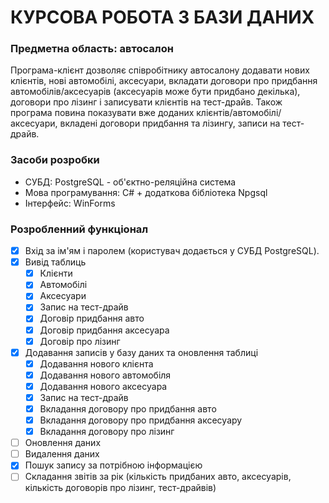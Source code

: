 ﻿# КУРСОВА РОБОТА З БАЗИ ДАНИХ
### Предметна область: автосалон
Програма-клієнт дозволяє співробітнику автосалону додавати нових клієнтів, нові автомобілі, аксесуари, вкладати договори про придбання автомобілів/аксесуарів (аксесуарів може бути придбано декілька), договори про лізинг і записувати клієнтів на тест-драйв. Також програма повина показувати вже доданих клієнтів/автомобілі/аксесуари, вкладені договори придбання та лізингу, записи на тест-драйв.
### Засоби розробки
- СУБД: PostgreSQL - об'єктно-реляційна система 
- Мова програмування: C# + додаткова бібліотека Npgsql
- Інтерфейс: WinForms
### Розробленний функціонал
- [x] Вхід за ім'ям і паролем (користувач додається у СУБД PostgreSQL).
- [x] Вивід таблиць
	- [x] Клієнти
	- [x] Автомобілі
	- [x] Аксесуари
	- [x] Запис на тест-драйв
	- [x] Договір придбання авто
	- [x] Договір придбання аксесуара 
	- [x] Договір про лізинг
- [x] Додавання записів у базу даних та оновлення таблиці
	- [x] Додавання нового клієнта
	- [x] Додавання нового автомобіля
	- [x] Додавання нового аксесуара 
	- [x] Запис на тест-драйв
	- [x] Вкладання договору про придбання авто
	- [x] Вкладання договору про придбання аксесуару
	- [x] Вкладання договору про лізинг
- [ ] Оновлення даних
- [ ] Видалення даних
- [x] Пошук запису за потрібною інформацією
- [ ] Складання звітів за рік (кількість придбаних авто, аксесуарів, кількість договорів про лізинг, тест-драйвів)
